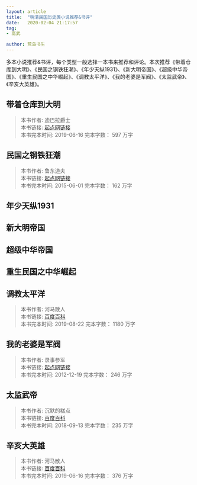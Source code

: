 ```yaml
---
layout: article
title:  "明清民国历史类小说推荐&书评"
date:   2020-02-04 21:17:57
tag:
- 高武

author: 荒岛书生
---
```


多本小说推荐&书评，每个类型一般选择一本书来推荐和评论。本次推荐《带着仓库到大明》、《民国之钢铁狂潮》、《年少天纵1931》、《新大明帝国》、《超级中华帝国》、《重生民国之中华崛起》、《调教太平洋》、《我的老婆是军阀》、《太监武帝》、《辛亥大英雄》。

<!---more--->


## 带着仓库到大明

> 本书作者:  迪巴拉爵士  
> 本书链接:  [起点网链接](https://book.qidian.com/info/1004185492)  
> 本书完本时间: 2019-06-16
> 完本字数： 597 万字


## 民国之钢铁狂潮

> 本书作者:  鲁东道夫  
> 本书链接:  [起点网链接](https://baike.baidu.com/item/%E6%B0%91%E5%9B%BD%E4%B9%8B%E9%92%A2%E9%93%81%E7%8B%82%E6%BD%AE)  
> 本书完本时间: 2015-06-01
> 完本字数： 162 万字

## 年少天纵1931

## 新大明帝国

## 超级中华帝国

## 重生民国之中华崛起

## 调教太平洋

> 本书作者:  河马散人  
> 本书链接:  [百度百科](https://baike.baidu.com/item/%E8%B0%83%E6%95%99%E5%A4%AA%E5%B9%B3%E6%B4%8B)  
> 本书完本时间: 2019-08-22 
> 完本字数： 1180 万字

## 我的老婆是军阀

> 本书作者:  录事参军  
> 本书链接:  [起点网链接](https://baike.baidu.com/item/%E6%88%91%E7%9A%84%E8%80%81%E5%A9%86%E6%98%AF%E5%86%9B%E9%98%80)  
> 本书完本时间: 2012-12-19
> 完本字数： 246 万字

## 太监武帝

> 本书作者:  沉默的糕点  
> 本书链接:  [百度百科](https://baike.baidu.com/item/%E5%A4%AA%E7%9B%91%E6%AD%A6%E5%B8%9D/22208274?noadapt=1)  
> 本书完本时间: 2018-09-13
> 完本字数： 235 万字


## 辛亥大英雄

> 本书作者:  河马散人  
> 本书链接:  [百度百科](https://baike.baidu.com/item/%E8%BE%9B%E4%BA%A5%E5%A4%A7%E8%8B%B1%E9%9B%84)  
> 本书完本时间: 2019-06-16
> 完本字数： 376 万字
